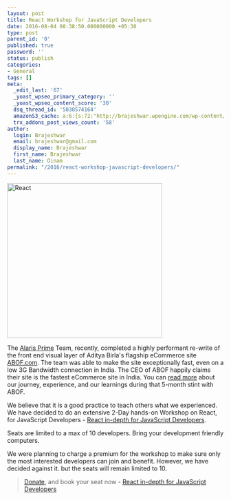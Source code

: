 ```yaml
---
layout: post
title: React Workshop for JavaScript Developers
date: 2016-08-04 08:38:50.000000000 +05:30
type: post
parent_id: '0'
published: true
password: ''
status: publish
categories:
- General
tags: []
meta:
  _edit_last: '67'
  _yoast_wpseo_primary_category: ''
  _yoast_wpseo_content_score: '30'
  dsq_thread_id: '5038574164'
  amazonS3_cache: a:6:{s:72:"http://brajeshwar.wpengine.com/wp-content/uploads/2016/08/react-logo.png";i:6844;s:80:"http://brajeshwar.wpengine.com/wp-content/uploads/2016/08/react-logo-360x360.png";i:6844;s:78:"http://media.brajeshwar.com/wp-content/uploads/2016/08/04083216/react-logo.png";i:6844;s:86:"http://media.brajeshwar.com/wp-content/uploads/2016/08/04083216/react-logo-360x360.png";i:6844;s:79:"https://media.brajeshwar.com/wp-content/uploads/2016/08/04083216/react-logo.png";i:6844;s:87:"https://media.brajeshwar.com/wp-content/uploads/2016/08/04083216/react-logo-360x360.png";i:6844;}
  trx_addons_post_views_count: '58'
author:
  login: Brajeshwar
  email: brajeshwar@gmail.com
  display_name: Brajeshwar
  first_name: Brajeshwar
  last_name: Oinam
permalink: "/2016/react-workshop-javascript-developers/"
---
```

<p><a href="https://facebook.github.io/react/"><img src="{{ site.baseurl }}/assets/2016/08/react-logo-360x360.png" alt="React" width="360" height="360" class="alignright size-medium wp-image-6844" /></a></p>
<p>The <a href="https://alarisprime.com/">Alaris Prime</a> Team, recently, completed a highly performant re-write of the front end visual layer of Aditya Birla's flagship eCommerce site <a href="http://www.abof.com/">ABOF.com</a>. The team was able to make the site exceptionally fast, even on a low 3G Bandwidth connection in India. The CEO of ABOF happily claims their site is the fastest eCommerce site in India. You can <a href="https://blog.alarisprime.com/e-commerce-case-study-building-faster-listing-pages-on-abof-com-part-1-cb99231a1e8a#.osdykisst">read more</a> about our journey, experience, and our learnings during that 5-month stint with ABOF.</p>
<p>We believe that it is a good practice to teach others what we experienced. We have decided to do an extensive 2-Day hands-on Workshop on React, for JavaScript Developers - <a href="https://www.meetup.com/design-frontend/events/232127251/">React in-depth for JavaScript Developers</a>.</p>
<p>Seats are limited to a max of 10 developers. Bring your development friendly computers.</p>
<p>We were planning to charge a premium for the workshop to make sure only the most interested developers can join and benefit. However, we have decided against it.  but the seats will remain limited to 10.</p>
<blockquote><p><a href="http://imojo.in/fpqrgm">Donate</a>, and book your seat now - <a href="https://www.meetup.com/design-frontend/events/232127251/">React in-depth for JavaScript Developers</a></p></blockquote>
